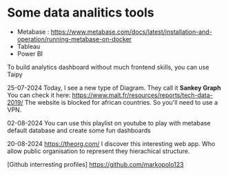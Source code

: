 # Some data analitics tools

- Metabase : https://www.metabase.com/docs/latest/installation-and-operation/running-metabase-on-docker
- Tableau
- Power BI

To build analytics dashboard without much frontend skills, you can use Taipy


25-07-2024
Today, I see a new type of Diagram. They call it **Sankey Graph**
You can check it here: https://www.malt.fr/resources/reports/tech-data-2019/
The website is blocked for african countries. So you'll need to use a VPN.


02-08-2024
You can use this playlist on youtube to play with metabase default database and create some fun dashboards


20-08-2024
https://theorg.com/
I discover this interesting web app. Who allow public organisation to represent they hierachical structure.




[Github interresting profiles]
https://github.com/markopolo123
